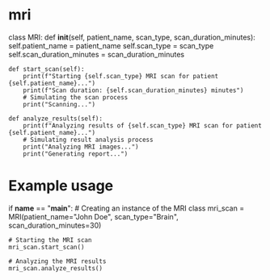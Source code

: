 # mri
class MRI:
    def __init__(self, patient_name, scan_type, scan_duration_minutes):
        self.patient_name = patient_name
        self.scan_type = scan_type
        self.scan_duration_minutes = scan_duration_minutes

    def start_scan(self):
        print(f"Starting {self.scan_type} MRI scan for patient {self.patient_name}...")
        print(f"Scan duration: {self.scan_duration_minutes} minutes")
        # Simulating the scan process
        print("Scanning...")

    def analyze_results(self):
        print(f"Analyzing results of {self.scan_type} MRI scan for patient {self.patient_name}...")
        # Simulating result analysis process
        print("Analyzing MRI images...")
        print("Generating report...")

# Example usage
if __name__ == "__main__":
    # Creating an instance of the MRI class
    mri_scan = MRI(patient_name="John Doe", scan_type="Brain", scan_duration_minutes=30)

    # Starting the MRI scan
    mri_scan.start_scan()

    # Analyzing the MRI results
    mri_scan.analyze_results()
